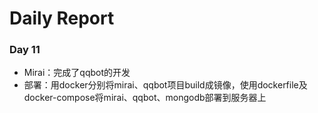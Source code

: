 # Daily Report

### Day 11

- Mirai：完成了qqbot的开发
- 部署：用docker分别将mirai、qqbot项目build成镜像，使用dockerfile及docker-compose将mirai、qqbot、mongodb部署到服务器上

 

​    


